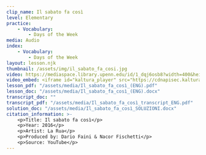 ```yaml
---
clip_name: Il sabato fa così
level: Elementary
practice: 
    - Vocabulary: 
        - Days of the Week
media: Audio
index: 
    - Vocabulary: 
        - Days of the Week
layout: lesson.njk
thumbnail: /assets/img/il_sabato_fa_cosi.jpg
video: https://mediaspace.library.upenn.edu/id/1_dqj6osb8?width=400&height=285&playerId=52628472
video_embed: <iframe id="kaltura_player" src="https://cdnapisec.kaltura.com/p/1147242/sp/114724200/embedIframeJs/uiconf_id/9757771/partner_id/1147242?iframeembed=true&playerId=kaltura_player&entry_id=1_dqj6osb8&flashvars[streamerType]=auto&amp;flashvars[localizationCode]=en&amp;flashvars[sideBarContainer.plugin]=true&amp;flashvars[sideBarContainer.position]=left&amp;flashvars[sideBarContainer.clickToClose]=true&amp;flashvars[chapters.plugin]=true&amp;flashvars[chapters.layout]=vertical&amp;flashvars[chapters.thumbnailRotator]=false&amp;flashvars[streamSelector.plugin]=true&amp;flashvars[EmbedPlayer.SpinnerTarget]=videoHolder&amp;flashvars[dualScreen.plugin]=true&amp;flashvars[Kaltura.addCrossoriginToIframe]=true&amp;&wid=1_2e4fifis" width="400" height="285" allowfullscreen webkitallowfullscreen mozAllowFullScreen allow="autoplay *; fullscreen *; encrypted-media *" sandbox="allow-downloads allow-forms allow-same-origin allow-scripts allow-top-navigation allow-pointer-lock allow-popups allow-modals allow-orientation-lock allow-popups-to-escape-sandbox allow-presentation allow-top-navigation-by-user-activation" frameborder="0" title="Il sabato fa così"></iframe>
lesson_pdf: "/assets/media/Il_sabato_fa_così_(ENG).pdf"
lesson_doc: "/assets/media/Il_sabato_fa_così_(ENG).docx"
transcript_doc: ""
transcript_pdf: "/assets/media/Il_sabato_fa_così_transcript_ENG.pdf"
solution_doc: "/assets/media/Il_sabato_fa_così_SOLUZIONI.docx"
citation_information: >- 
    <p>Title: Il sabato fa così</p>
    <p>Year: 2016</p>
    <p>Artist: La Rua</p>
    <p>Produced by: Dario Faini & Nacor Fischetti</p>
    <p>Source: YouTube</p>
---
```

